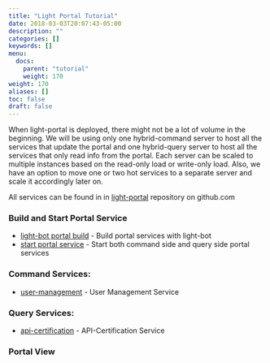 ```yaml
---
title: "Light Portal Tutorial"
date: 2018-03-03T20:07:43-05:00
description: ""
categories: []
keywords: []
menu:
  docs:
    parent: "tutorial"
    weight: 170
weight: 170
aliases: []
toc: false
draft: false
---
```


When light-portal is deployed, there might not be a lot of volume in the beginning. 
We will be using only one hybrid-command server to host all the services that update
the portal and one hybrid-query server to host all the services that only read info
from the portal. Each server can be scaled to multiple instances based on the read-only 
load or write-only load. Also, we have an option to move one or two hot services to a 
separate server and scale it accordingly later on.

All services can be found in in [light-portal][] repository on github.com

### Build and Start Portal Service

* [light-bot portal build][] - Build portal services with light-bot
* [start portal service][] - Start both command side and query side portal services

### Command Services:

* [user-management][] - User Management Service

### Query Services: 

* [api-certification][] - API-Certification Service

### Portal View 


[light-portal]: https://github.com/networknt/light-portal
[api-certification]: /tutorial/portal/api-certification/
[user-management]: /tutorial/portal/user-management/
[light-bot portal build]: /tutorial/bot/light-portal-local/
[start portal service]: /tutorial/portal/start-portal-service/
